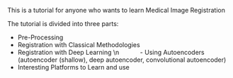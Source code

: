 This is a tutorial for anyone who wants to learn Medical Image Registration

The tutorial is divided into three parts:
- Pre-Processing
- Registration with Classical Methodologies
- Registration with Deep Learning \n
           - Using Autoencoders (autoencoder (shallow), deep autoencoder, convolutional autoencoder)
- Interesting Platforms to Learn and use
